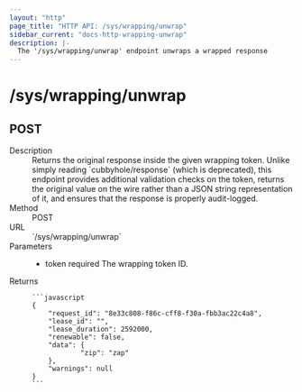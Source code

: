 ```yaml
---
layout: "http"
page_title: "HTTP API: /sys/wrapping/unwrap"
sidebar_current: "docs-http-wrapping-unwrap"
description: |-
  The '/sys/wrapping/unwrap' endpoint unwraps a wrapped response
---
```


# /sys/wrapping/unwrap

## POST

<dl>
  <dt>Description</dt>
  <dd>
    Returns the original response inside the given wrapping token. Unlike
    simply reading `cubbyhole/response` (which is deprecated), this endpoint
    provides additional validation checks on the token, returns the original
    value on the wire rather than a JSON string representation of it, and
    ensures that the response is properly audit-logged.
  </dd>

  <dt>Method</dt>
  <dd>POST</dd>

  <dt>URL</dt>
  <dd>`/sys/wrapping/unwrap`</dd>

  <dt>Parameters</dt>
  <dd>
    <ul>
      <li>
        <span class="param">token</span>
        <span class="param-flags">required</span>
        The wrapping token ID.
      </li>
    </ul>
  </dd>

  <dt>Returns</dt>
  <dd>

    ```javascript
    {
        "request_id": "8e33c808-f86c-cff8-f30a-fbb3ac22c4a8",
        "lease_id": "",
        "lease_duration": 2592000,
        "renewable": false,
        "data": {
                "zip": "zap"
        },
        "warnings": null
    }
    ```

  </dd>
</dl>
